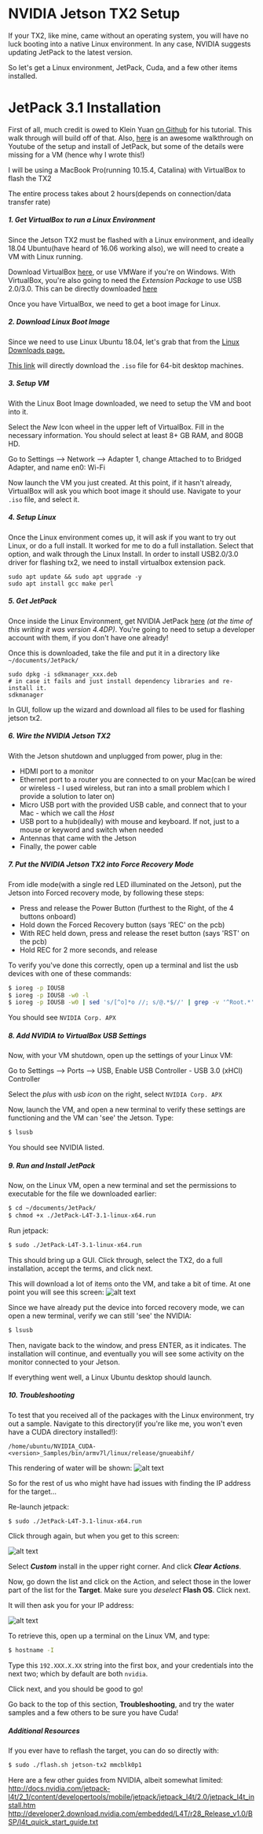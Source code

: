 # NVIDIA Jetson TX2 Setup
If your TX2, like mine, came without an operating system, you will have no luck booting into a native Linux environment. In any case, NVIDIA suggests updating JetPack to the latest version.

So let's get a Linux environment, JetPack, Cuda, and a few other items installed.

# JetPack 3.1 Installation

First of all, much credit is owed to Klein Yuan [on Github](https://github.com/KleinYuan/tx2-flash) for his tutorial. This walk through will build off of that. Also, [here](https://youtu.be/D7lkth34rgM) is an awesome walkthrough on Youtube of the setup and install of JetPack, but some of the details were missing for a VM (hence why I wrote this!)

I will be using a MacBook Pro(running 10.15.4, Catalina) with VirtualBox to flash the TX2

The entire process takes about 2 hours(depends on connection/data transfer rate)

##### 1. Get VirtualBox to run a Linux Environment

Since the Jetson TX2 must be flashed with a Linux environment, and ideally 18.04 Ubuntu(have heard of 16.06 working also), we will need to create a VM with Linux running.

Download VirtualBox [here](https://www.virtualbox.org/), or use VMWare if you're on Windows. With VirtualBox, you're also going to need the *Extension Package* to use USB 2.0/3.0. This can be directly downloaded [here](http://download.virtualbox.org/virtualbox/6.1.6/Oracle_VM_VirtualBox_Extension_Pack-6.1.6.vbox-extpack)

Once you have VirtualBox, we need to get a boot image for Linux.

##### 2. Download Linux Boot Image
Since we need to use Linux Ubuntu 18.04, let's grab that from the [Linux Downloads page.](http://releases.ubuntu.com/18.04/)

[This link](http://releases.ubuntu.com/8.04/ubuntu-14.04.4-desktop-amd64.iso) will directly download the `.iso` file for 64-bit desktop machines.

##### 3. Setup VM
With the Linux Boot Image downloaded, we need to setup the VM and boot into it. 

Select the *New* Icon wheel in the upper left of VirtualBox. Fill in the necessary information. You should select at least 8+ GB RAM, and 80GB HD.

Go to Settings --> Network --> Adapter 1, change Attached to to Bridged Adapter, and name en0: Wi-Fi

Now launch the VM you just created. At this point, if it hasn't already, VirtualBox will ask you which boot image it should use. Navigate to your `.iso` file, and select it.

##### 4. Setup Linux

Once the Linux environment comes up, it will ask if you want to try out Linux, or do a full install. It worked for me to do a full installation. Select that option, and walk through the Linux Install.
In order to install USB2.0/3.0 driver for flashing tx2, we need to install virtualbox extension pack.
```shell script
sudo apt update && sudo apt upgrade -y
sudo apt install gcc make perl 
```

##### 5. Get JetPack

Once inside the Linux Environment, get NVIDIA JetPack [here](https://developer.nvidia.com/embedded/jetpack) *(at the time of this writing it was version 4.4DP)*. You're going to need to setup a developer account with them, if you don't have one already!

Once this is downloaded, take the file and put it in a directory like `~/documents/JetPack/`
```shell script
sudo dpkg -i sdkmanager_xxx.deb
# in case it fails and just install dependency libraries and re-install it.
sdkmanager
```
In GUI, follow up the wizard and download all files to be used for flashing jetson tx2.
##### 6. Wire the NVIDIA Jetson TX2

With the Jetson shutdown and unplugged from power, plug in the:
* HDMI port to a monitor
* Ethernet port to a router you are connected to on your Mac(can be wired or wireless - I used wireless, but ran into a small problem which I provide a solution to later on)
* Micro USB port with the provided USB cable, and connect that to your Mac - which we call the *Host*
* USB port to a hub(ideally) with mouse and keyboard. If not, just to a mouse or keyword and switch when needed
* Antennas that came with the Jetson
* Finally, the power cable

##### 7. Put the NVIDIA Jetson TX2 into Force Recovery Mode

From idle mode(with a single red LED illuminated on the Jetson), put the Jetson into Forced recovery mode, by following these steps:
* Press and release the Power Button (furthest to the Right, of the 4 buttons onboard)
* Hold down the Forced Recovery button (says 'REC' on the pcb)
* With REC held down, press and release the reset button (says 'RST' on the pcb)
* Hold REC for 2 more seconds, and release

To verify you've done this correctly, open up a terminal and list the usb devices with one of these commands:
```sh
$ ioreg -p IOUSB 
$ ioreg -p IOUSB -w0 -l
$ ioreg -p IOUSB -w0 | sed 's/[^o]*o //; s/@.*$//' | grep -v '^Root.*'
```
You should see `NVIDIA Corp. APX`

##### 8. Add NVIDIA to VirtualBox USB Settings
Now, with your VM shutdown, open up the settings of your Linux VM:

Go to Settings --> Ports --> USB, Enable USB Controller - USB 3.0 (xHCI) Controller

Select the *plus* with *usb icon* on the right, select `NVIDIA Corp. APX`

Now, launch the VM, and open a new terminal to verify these settings are functioning and the VM can 'see' the Jetson. Type:
```sh
$ lsusb
```
You should see NVIDIA listed.

##### 9. Run and Install JetPack
Now, on the Linux VM, open a new terminal and set the permissions to executable for the file we downloaded earlier:
```sh
$ cd ~/documents/JetPack/
$ chmod +x ./JetPack-L4T-3.1-linux-x64.run
```
Run jetpack:
```sh
$ sudo ./JetPack-L4T-3.1-linux-x64.run
```
This should bring up a GUI. Click through, select the TX2, do a full installation, accept the terms, and click next.

This will download a lot of items onto the VM, and take a bit of time. At one point you will see this screen: ![alt text](https://camo.githubusercontent.com/188eef0b1822afb9a32630b85949a863ca10d085/687474703a2f2f646f63732e6e76696469612e636f6d2f6a65747061636b2d6c34742f325f312f636f6e74656e742f646576656c6f706572746f6f6c732f6d6f62696c652f6a65747061636b2f696d616765732f6a65747061636b5f6c34745f666f7263655f7265636f766572795f6d6f64652e3030315f363030783336342e706e67)

Since we have already put the device into forced recovery mode, we can open a new terminal, verify we can still 'see' the NVIDIA:
```sh
$ lsusb
```
Then, navigate back to the window, and press ENTER, as it indicates.  The installation will continue, and eventually you will see some activity on the monitor connected to your Jetson. 

If everything went well, a Linux Ubuntu desktop should launch.

##### 10. Troubleshooting
To test that you received all of the packages with the Linux environment, try out a sample. Navigate to this directory(if you're like me, you won't even have a CUDA directory installed!):
```
/home/ubuntu/NVIDIA_CUDA-<version>_Samples/bin/armv7l/linux/release/gnueabihf/
```
This rendering of water will be shown:
![alt text](http://docs.nvidia.com/jetpack-l4t/2_1/content/developertools/mobile/jetpack/images/jetpack_cuda_fft_ocean_simulation.001_500x527.png)

So for the rest of us who might have had issues with finding the IP address for the target...

Re-launch jetpack:
```sh
$ sudo ./JetPack-L4T-3.1-linux-x64.run
```
Click through again, but when you get to this screen:

![alt text](http://docs.nvidia.com/jetpack-l4t/2_1/content/developertools/mobile/jetpack/images/jetpack_l4t_component_mgr.003_700x613.png)

Select ***Custom*** install in the upper right corner. And click ***Clear Actions***.

Now, go down the list and click on the Action, and select those in the lower part of the list for the **Target**. Make sure you *deselect* **Flash OS**. Click next.

It will then ask you for your IP address:

![alt text](http://docs.nvidia.com/jetpack-l4t/2_1/content/developertools/mobile/jetpack/images/jetpack_l4t_device_info.003_700x527.png)

To retrieve this, open up a terminal on the Linux VM, and type:
```sh
$ hostname -I
```

Type this `192.XXX.X.XX` string into the first box, and your credentials into the next two; which by default are both `nvidia`.

Click next, and you should be good to go!

Go back to the top of this section, **Troubleshooting**, and try the water samples and a few others to be sure you have Cuda!

##### Additional Resources

If you ever have to reflash the target, you can do so directly with:
```sh
$ sudo ./flash.sh jetson-tx2 mmcblk0p1
```

Here are a few other guides from NVIDIA, albeit somewhat limited:
http://docs.nvidia.com/jetpack-l4t/2_1/content/developertools/mobile/jetpack/jetpack_l4t/2.0/jetpack_l4t_install.htm
http://developer2.download.nvidia.com/embedded/L4T/r28_Release_v1.0/BSP/l4t_quick_start_guide.txt





